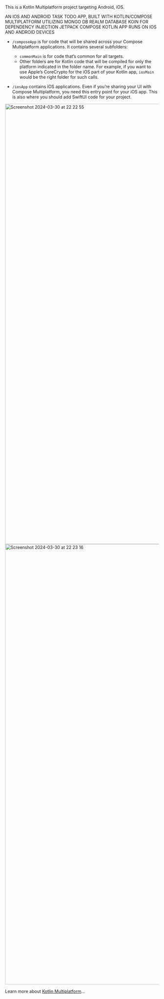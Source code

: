 This is a Kotlin Multiplatform project targeting Android, iOS.

AN IOS AND ANDROID TASK TODO APP, BUILT WITH KOTLIN/COMPOSE MULTIPLATFORM UTILIZING 
MONGO DB REALM DATABASE
KOIN FOR DEPENDENCY INJECTION
JETPACK COMPOSE 
KOTLIN
APP RUNS ON IOS AND ANDROID DEVICES

* `/composeApp` is for code that will be shared across your Compose Multiplatform applications.
  It contains several subfolders:
  - `commonMain` is for code that’s common for all targets.
  - Other folders are for Kotlin code that will be compiled for only the platform indicated in the folder name.
    For example, if you want to use Apple’s CoreCrypto for the iOS part of your Kotlin app,
    `iosMain` would be the right folder for such calls.

* `/iosApp` contains iOS applications. Even if you’re sharing your UI with Compose Multiplatform, 
  you need this entry point for your iOS app. This is also where you should add SwiftUI code for your project.

  
<img width="1440" alt="Screenshot 2024-03-30 at 22 22 55" src="https://github.com/ime01/KMPTodoApp/assets/44091450/43c1e99a-6a42-4fe8-979b-33cc35ac2513">
<img width="1440" alt="Screenshot 2024-03-30 at 22 23 16" src="https://github.com/ime01/KMPTodoApp/assets/44091450/4e25bd6a-3a2a-44bf-a52b-c6f53508b8c5">


Learn more about [Kotlin Multiplatform](https://www.jetbrains.com/help/kotlin-multiplatform-dev/get-started.html)…
